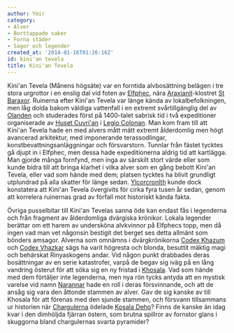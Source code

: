 ```yaml
---
author: Ymir
category:
- Alver
- Borttappade saker
- Forna städer
- Sagor och legender
created_at: '2014-01-16T01:26:16Z'
id: kini'an tevela
title: Kini'an Tevela
---
```

Kini'an Tevela (Månens högsäte) var en forntida alvbosättning belägen i tre stora urgrottor i en enslig dal vid foten av [Elfphec], nära [Araxianit]-klostret [St Baraxor]. Ruinerna efter Kini'an Tevela var länge kända av lokalbefolkningen, men låg dolda bakom väldiga vattenfall i en extremt svårtillgänglig del av [Olanden] och studerades först på 1400-talet sabrisk tid i två expeditioner organiserade av [Huset Cuvri'an] i [Legio Colonan]. Man kom fram till att Kini'an Tevela hade en med alvers mått mätt extremt ålderdomlig men högt avancerad arkitektur, med imponerande terassodlingar, konstbevattningsanläggningar och försvarstorn. Tunnlar från fästet tycktes gå djupt in i Elfphec, men dessa hade expeditionerna aldrig tid att kartlägga. Man gjorde många fornfynd, men inga av särskilt stort värde eller som kunde bidra till att bringa klarhet i vilka alver som en gång bebott Kini'an Tevela, eller vad som hände med dem; platsen tycktes ha blivit grundligt utplundrad på alla skatter för länge sedan. [Ylcorcronlth] kunde dock konstatera att Kini'an Tevela övergivits för cirka fyra tusen år sedan, genom att korrelera ruinernas grad av förfall mot historiskt kända fakta.

Övriga pusselbitar till Kini'an Tevelas sanna öde kan endast fås i legenderna och från fragment av ålderdomliga dvärgiska krönikor. Lokala legender berättar om ett harem av undersköna alvkvinnor på Elfphecs topp, men då ingen vad man vet någonsin bestigit det berget ses detta allmänt som bönders amsagor. Alverna som omnämns i dvärgkrönikorna [Codex Khazum] och [Codex Vhazkar] sägs ha varit högresta och blonda, besuttit mäktig magi och behärskat Rinyaskogens andar. Vid någon punkt drabbades deras bosättningar av en serie katastrofer, varpå de begav sig iväg på en lång vandring österut för att söka sig en ny fristad i [Khosala]. Vad som hände med dem förtäljer inte legenderna, men nya rön tycks antyda att en mystisk varelse vid namn [Narannar] hade en roll i deras försvinnande, och att de ansåg sig vara den åttonde stammen av alver. Gav de sig kanske av till Khosala för att förenas med den sjunde stammen, och försvann tillsammans ur historien när [Chargulerna] ödelade [Kosala Deho]? Finns de kanske än idag kvar i den dimhöljda fjärran östern, som brutna spillror av fornstor glans i skuggorna bland chargulernas svarta pyramider?

  [Elfphec]: Elfphec
  [Araxianit]: Orden_av_St_Araxians_Eviga_Stillhet
  [St Baraxor]: St_Baraxor
  [Olanden]: Olanden
  [Huset Cuvri'an]: Huset_Cuvrian
  [Legio Colonan]: Legio_Colonan
  [Ylcorcronlth]: Ylcorcronlth
  [Codex Khazum]: Codex_Khazum
  [Codex Vhazkar]: Codex_Vhazkar
  [Khosala]: Kosala
  [Narannar]: Dimmornas_herre
  [Chargulerna]: Chargulerna
  [Kosala Deho]: Kosala_Deho